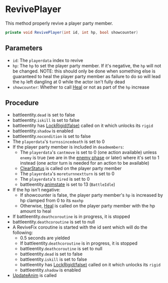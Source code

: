 # RevivePlayer
This method properly revive a player party member.

```cs
private void RevivePlayer(int id, int hp, bool showcounter)
```

## Parameters

- `id`: The `playerdata` index to revive
- `hp`: The `hp` to set the player party member. If it's negative, the `hp` will not be changed. NOTE: this should only be done when something else is guaranteed to heal the player party member as failure to do so will lead the `hp` left dangling at 0 while the actor isn't fully dead
- `showcounter`: Whether to call [Heal](../Heal.md) or not as part of the `hp` increase

## Procedure

- battleentity.`dead` is set to false
- battleentity.`iskill` is set to false
- battleentity has [LockRigid(false)](../../../Entities/EntityControl/EntityControl%20Methods.md) called on it which unlocks its `rigid`
- battleentity.`shadow` is enabled
- battleentity.`nocondition` is set to false
- The `playerdata`'s `turnssincedeath` is set to 0
- If the player party member is included in `deadmembers`:
    - The `playerdata`'s `cantmove` is set to 0 (one action available) unless `enemy` is true (we are in the [enemy phase](../../Battle%20flow/Main%20turn%20life%20cycle.md#enemy-phase) or later) where it's set to 1 instead (one actor turn is needed for an action to be available)
    - [ClearStatus](../Conditions%20methods/ClearStatus.md) is called on the player party member
    - The `playerdata`'s `moreturnnextturn` is set to 0
    - The `playerdata`'s `tired` is set to 0
    - battleentity.[animstate](../../../Entities/EntityControl/Animations/animstate.md) is set to 13 (`BattleIdle`)
- If the hp isn't negative:
    - If showcounter is false, the player party member's `hp` is increased by hp clamped from 0 to its `maxhp`
    - Otherwise, [Heal](../Heal.md) is called on the player party member with the hp amount to heal
- If battleentity.`deathcoroutine` is in progress, it is stopped
- battleentity.`deathcoroutine` is set to null
- A ReviveFix coroutine is started with the id sent which will do the following:
    - 0.5 seconds are yielded
    - If battleentity.`deathcoroutine` is in progress, it is stopped
    - battleentity.`deathcoroutine` is set to null
    - battleentity.`dead` is set to false
    - battleentity.`iskill` is set to false
    - battleentity has [LockRigid(false)](../../../Entities/EntityControl/EntityControl%20Methods.md) called on it which unlocks its `rigid`
    - battleentity.`shadow` is enabled
- [UpdateAnim](../../Visual%20rendering/UpdateAnim.md) is called

